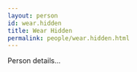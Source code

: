 ```yaml
---
layout: person
id: wear.hidden
title: Wear Hidden
permalink: people/wear.hidden.html
---
```


Person details...